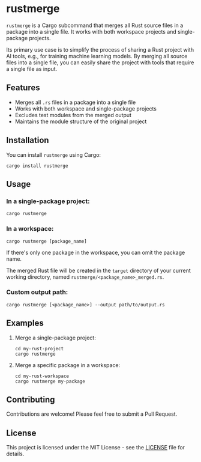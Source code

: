 # rustmerge

`rustmerge` is a Cargo subcommand that merges all Rust source files in a package into a single file. It works with both workspace projects and single-package projects.

Its primary use case is to simplify the process of sharing a Rust project with AI tools, e.g., for training machine learning models. By merging all source files into a single file, you can easily share the project with tools that require a single file as input.

## Features

- Merges all `.rs` files in a package into a single file
- Works with both workspace and single-package projects
- Excludes test modules from the merged output
- Maintains the module structure of the original project

## Installation

You can install `rustmerge` using Cargo:

```
cargo install rustmerge
```

## Usage

### In a single-package project:

```
cargo rustmerge
```

### In a workspace:

```
cargo rustmerge [package_name]
```

If there's only one package in the workspace, you can omit the package name.

The merged Rust file will be created in the `target` directory of your current working directory, named `rustmerge/<package_name>_merged.rs`.

### Custom output path:

```
cargo rustmerge [<package_name>] --output path/to/output.rs
```

## Examples

1. Merge a single-package project:

   ```
   cd my-rust-project
   cargo rustmerge
   ```

2. Merge a specific package in a workspace:
   ```
   cd my-rust-workspace
   cargo rustmerge my-package
   ```

## Contributing

Contributions are welcome! Please feel free to submit a Pull Request.

## License

This project is licensed under the MIT License - see the [LICENSE](LICENSE) file for details.
